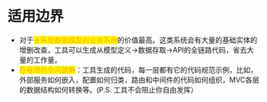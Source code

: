 # 适用边界

* 对于<mark style="color:orange;">关系型数据模型的业务系统</mark>的价值最高。这类系统会有大量的基础实体的增删改查，工具可以生成从模型定义→数据存取→API的全链路代码，省去大量的工作量。
* <mark style="color:orange;">在有限的空间跳舞</mark>：工具生成的代码，每一层都有它的代码规范示例，比如，外部服务如何嵌入，配置如何归类，路由和中间件的代码如何组织，MVC各层的数据结构如何转换等。(P.S. 工具不会阻止你自由发挥）
